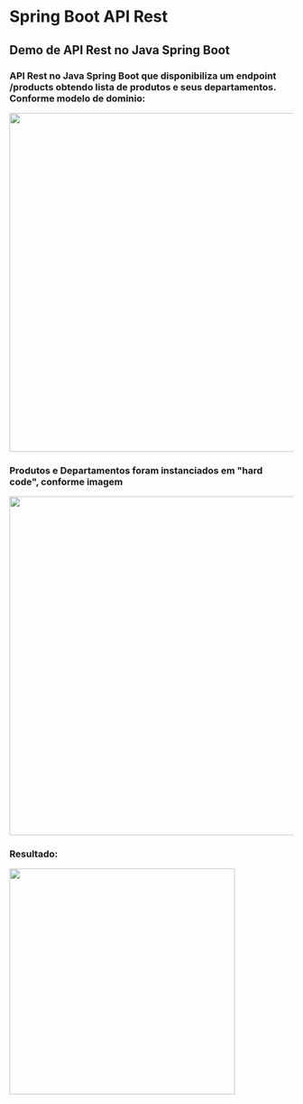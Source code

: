# Spring Boot API Rest
## Demo de API Rest no Java Spring Boot

### API Rest no Java Spring Boot que disponibiliza um endpoint /products obtendo lista de produtos e seus departamentos. Conforme modelo de dominio: 

<img src="https://user-images.githubusercontent.com/7967625/283965061-04aef634-eeb9-4eb1-8a4c-419e8129df57.jpg" width="600" />

### Produtos e Departamentos foram instanciados em "hard code", conforme imagem

<img src="https://user-images.githubusercontent.com/7967625/283965627-a2409a6f-6723-420e-a5e7-1fcbd937015b.jpg" width="600" />

### Resultado:

<img src="https://user-images.githubusercontent.com/7967625/283966038-b4cf349d-f91e-4bdd-9a0b-e165128ce3f1.png" width="400" />
